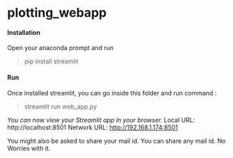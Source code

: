 # plotting_webapp

#### Installation

Open your anaconda prompt and run 
> pip install streamlit

#### Run

Once installed streamlit, you can go inside this folder and run command :
>streamlit run web_app.py

*You can now view your Streamlit app in your browser.*
Local URL: http://localhost:8501
Network URL: http://192.168.1.174:8501


You might also be asked to share your mail id. You can share any mail id. No Worries with it.